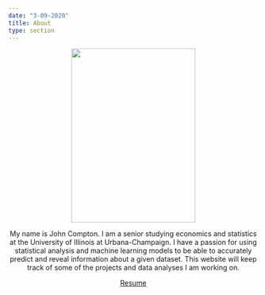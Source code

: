 ```yaml
---
date: "3-09-2020"
title: About
type: section
---
```


<center>
  <img src = "https://i.imgur.com/4ZzlHk6.jpg" width = "250" height = "350" />
<center>

My name is John Compton. I am a senior studying economics and statistics at the University of Illinois at Urbana-Champaign. I have a passion for using statistical analysis and machine learning models to be able to accurately predict and reveal information about a given dataset. This website will keep track of some of the projects and data analyses I am working on.

<a href="https://srv-file10.gofile.io/download/rg0WT2/Compton_John_Resume.docx" download>Resume</a>